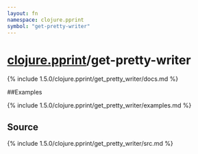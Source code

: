 ```yaml
---
layout: fn
namespace: clojure.pprint
symbol: "get-pretty-writer"
---
```


# [clojure.pprint](../)/get-pretty-writer

{% include 1.5.0/clojure.pprint/get_pretty_writer/docs.md %}

##Examples

{% include 1.5.0/clojure.pprint/get_pretty_writer/examples.md %}
## Source
{% include 1.5.0/clojure.pprint/get_pretty_writer/src.md %}

